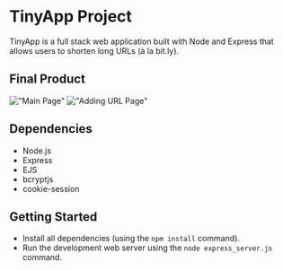# TinyApp Project

TinyApp is a full stack web application built with Node and Express that allows users to shorten long URLs (à la bit.ly).

## Final Product

!["Main Page"](#https://github.com/mahee045/tinyapp/blob/main/docs/main%20page.png)
!["Adding URL Page"](#https://github.com/mahee045/tinyapp/blob/main/docs/addinglinkpage.png)

## Dependencies

- Node.js
- Express
- EJS
- bcryptjs
- cookie-session

## Getting Started

- Install all dependencies (using the `npm install` command).
- Run the development web server using the `node express_server.js` command.